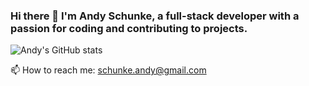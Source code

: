 ### Hi there 👋 I'm Andy Schunke, a full-stack developer with a passion for coding and contributing to projects.
![Andy's GitHub stats](https://github-readme-stats.vercel.app/api?username=D-Nayte&show_icons=true&bg_color=00000000)

📫 How to reach me: schunke.andy@gmail.com
<!--
**D-Nayte/D-Nayte** is a ✨ _special_ ✨ repository because its `README.md` (this file) appears on your GitHub profile.

Here are some ideas to get you started:

- 🔭 I’m currently working on ...
- 🌱 I’m currently learning ...
- 👯 I’m looking to collaborate on ...
- 🤔 I’m looking for help with ...
- 💬 Ask me about ...
- 
- 😄 Pronouns: ...
- ⚡ Fun fact: ...
-->
